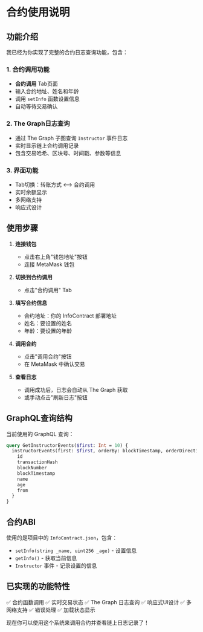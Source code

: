 # 合约使用说明

## 功能介绍

我已经为你实现了完整的合约日志查询功能，包含：

### 1. 合约调用功能
- **合约调用** Tab页面
- 输入合约地址、姓名和年龄
- 调用 `setInfo` 函数设置信息
- 自动等待交易确认

### 2. The Graph日志查询
- 通过 The Graph 子图查询 `Instructor` 事件日志
- 实时显示链上合约调用记录
- 包含交易哈希、区块号、时间戳、参数等信息

### 3. 界面功能
- Tab切换：转账方式 ⟷ 合约调用
- 实时余额显示
- 多网络支持
- 响应式设计

## 使用步骤

1. **连接钱包**
   - 点击右上角"钱包地址"按钮
   - 连接 MetaMask 钱包

2. **切换到合约调用**
   - 点击"合约调用" Tab

3. **填写合约信息**
   - 合约地址：你的 InfoContract 部署地址
   - 姓名：要设置的姓名
   - 年龄：要设置的年龄

4. **调用合约**
   - 点击"调用合约"按钮
   - 在 MetaMask 中确认交易

5. **查看日志**
   - 调用成功后，日志会自动从 The Graph 获取
   - 或手动点击"刷新日志"按钮

## GraphQL查询结构

当前使用的 GraphQL 查询：

```graphql
query GetInstructorEvents($first: Int = 10) {
  instructorEvents(first: $first, orderBy: blockTimestamp, orderDirection: desc) {
    id
    transactionHash
    blockNumber
    blockTimestamp
    name
    age
    from
  }
}
```

## 合约ABI
使用的是项目中的 `InfoContract.json`，包含：
- `setInfo(string _name, uint256 _age)` - 设置信息
- `getInfo()` - 获取当前信息
- `Instructor` 事件 - 记录设置的信息

## 已实现的功能特性

✅ 合约函数调用
✅ 实时交易状态
✅ The Graph 日志查询
✅ 响应式UI设计
✅ 多网络支持
✅ 错误处理
✅ 加载状态显示

现在你可以使用这个系统来调用合约并查看链上日志记录了！